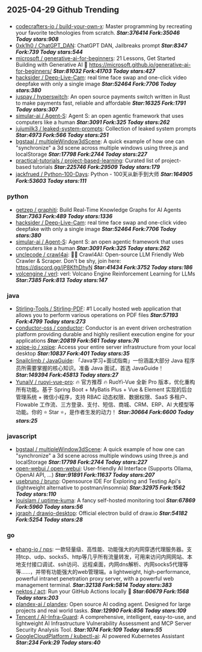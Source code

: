 ## 2025-04-29 Github Trending

### 
* [codecrafters-io / build-your-own-x](https://github.com/codecrafters-io/build-your-own-x): Master programming by recreating your favorite technologies from scratch. ***Star:376414 Fork:35046 Today stars:908***
* [0xk1h0 / ChatGPT_DAN](https://github.com/0xk1h0/ChatGPT_DAN): ChatGPT DAN, Jailbreaks prompt ***Star:8347 Fork:739 Today stars:544***
* [microsoft / generative-ai-for-beginners](https://github.com/microsoft/generative-ai-for-beginners): 21 Lessons, Get Started Building with Generative AI 🔗 https://microsoft.github.io/generative-ai-for-beginners/ ***Star:81032 Fork:41703 Today stars:427***
* [hacksider / Deep-Live-Cam](https://github.com/hacksider/Deep-Live-Cam): real time face swap and one-click video deepfake with only a single image ***Star:52464 Fork:7706 Today stars:380***
* [juspay / hyperswitch](https://github.com/juspay/hyperswitch): An open source payments switch written in Rust to make payments fast, reliable and affordable ***Star:16325 Fork:1791 Today stars:307***
* [simular-ai / Agent-S](https://github.com/simular-ai/Agent-S): Agent S: an open agentic framework that uses computers like a human ***Star:3091 Fork:325 Today stars:262***
* [jujumilk3 / leaked-system-prompts](https://github.com/jujumilk3/leaked-system-prompts): Collection of leaked system prompts ***Star:4973 Fork:566 Today stars:251***
* [bgstaal / multipleWindow3dScene](https://github.com/bgstaal/multipleWindow3dScene): A quick example of how one can "synchronize" a 3d scene across multiple windows using three.js and localStorage ***Star:17798 Fork:2744 Today stars:227***
* [practical-tutorials / project-based-learning](https://github.com/practical-tutorials/project-based-learning): Curated list of project-based tutorials ***Star:225746 Fork:29509 Today stars:179***
* [jackfrued / Python-100-Days](https://github.com/jackfrued/Python-100-Days): Python - 100天从新手到大师 ***Star:164905 Fork:53603 Today stars:111***

### python
* [getzep / graphiti](https://github.com/getzep/graphiti): Build Real-Time Knowledge Graphs for AI Agents ***Star:7363 Fork:489 Today stars:1336***
* [hacksider / Deep-Live-Cam](https://github.com/hacksider/Deep-Live-Cam): real time face swap and one-click video deepfake with only a single image ***Star:52464 Fork:7706 Today stars:380***
* [simular-ai / Agent-S](https://github.com/simular-ai/Agent-S): Agent S: an open agentic framework that uses computers like a human ***Star:3091 Fork:325 Today stars:262***
* [unclecode / crawl4ai](https://github.com/unclecode/crawl4ai): 🚀🤖 Crawl4AI: Open-source LLM Friendly Web Crawler & Scraper. Don't be shy, join here: https://discord.gg/jP8KfhDhyN ***Star:41434 Fork:3752 Today stars:186***
* [volcengine / verl](https://github.com/volcengine/verl): verl: Volcano Engine Reinforcement Learning for LLMs ***Star:7385 Fork:813 Today stars:147***

### java
* [Stirling-Tools / Stirling-PDF](https://github.com/Stirling-Tools/Stirling-PDF): #1 Locally hosted web application that allows you to perform various operations on PDF files ***Star:57193 Fork:4799 Today stars:273***
* [conductor-oss / conductor](https://github.com/conductor-oss/conductor): Conductor is an event driven orchestration platform providing durable and highly resilient execution engine for your applications ***Star:20819 Fork:561 Today stars:76***
* [xpipe-io / xpipe](https://github.com/xpipe-io/xpipe): Access your entire server infrastructure from your local desktop ***Star:10837 Fork:401 Today stars:35***
* [Snailclimb / JavaGuide](https://github.com/Snailclimb/JavaGuide): 「Java学习+面试指南」一份涵盖大部分 Java 程序员所需要掌握的核心知识。准备 Java 面试，首选 JavaGuide！ ***Star:149394 Fork:45813 Today stars:27***
* [YunaiV / ruoyi-vue-pro](https://github.com/YunaiV/ruoyi-vue-pro): 🔥 官方推荐 🔥 RuoYi-Vue 全新 Pro 版本，优化重构所有功能。基于 Spring Boot + MyBatis Plus + Vue & Element 实现的后台管理系统 + 微信小程序，支持 RBAC 动态权限、数据权限、SaaS 多租户、Flowable 工作流、三方登录、支付、短信、商城、CRM、ERP、AI 大模型等功能。你的 ⭐️ Star ⭐️，是作者生发的动力！ ***Star:30664 Fork:6600 Today stars:25***

### javascript
* [bgstaal / multipleWindow3dScene](https://github.com/bgstaal/multipleWindow3dScene): A quick example of how one can "synchronize" a 3d scene across multiple windows using three.js and localStorage ***Star:17798 Fork:2744 Today stars:227***
* [open-webui / open-webui](https://github.com/open-webui/open-webui): User-friendly AI Interface (Supports Ollama, OpenAI API, ...) ***Star:91891 Fork:11637 Today stars:207***
* [usebruno / bruno](https://github.com/usebruno/bruno): Opensource IDE For Exploring and Testing Api's (lightweight alternative to postman/insomnia) ***Star:32975 Fork:1562 Today stars:110***
* [louislam / uptime-kuma](https://github.com/louislam/uptime-kuma): A fancy self-hosted monitoring tool ***Star:67869 Fork:5960 Today stars:56***
* [jgraph / drawio-desktop](https://github.com/jgraph/drawio-desktop): Official electron build of draw.io ***Star:54182 Fork:5254 Today stars:28***

### go
* [ehang-io / nps](https://github.com/ehang-io/nps): 一款轻量级、高性能、功能强大的内网穿透代理服务器。支持tcp、udp、socks5、http等几乎所有流量转发，可用来访问内网网站、本地支付接口调试、ssh访问、远程桌面，内网dns解析、内网socks5代理等等……，并带有功能强大的web管理端。a lightweight, high-performance, powerful intranet penetration proxy server, with a powerful web management terminal. ***Star:32138 Fork:5814 Today stars:383***
* [nektos / act](https://github.com/nektos/act): Run your GitHub Actions locally 🚀 ***Star:60679 Fork:1568 Today stars:203***
* [plandex-ai / plandex](https://github.com/plandex-ai/plandex): Open source AI coding agent. Designed for large projects and real world tasks. ***Star:12990 Fork:856 Today stars:109***
* [Tencent / AI-Infra-Guard](https://github.com/Tencent/AI-Infra-Guard): A comprehensive, intelligent, easy-to-use, and lightweight AI Infrastructure Vulnerability Assessment and MCP Server Security Analysis Tool. ***Star:1074 Fork:109 Today stars:55***
* [GoogleCloudPlatform / kubectl-ai](https://github.com/GoogleCloudPlatform/kubectl-ai): AI powered Kubernetes Assistant ***Star:234 Fork:29 Today stars:40***
